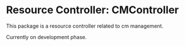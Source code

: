 # Resource Controller: CMController

This package is a resource controller related to cm management.

Currently on development phase.
